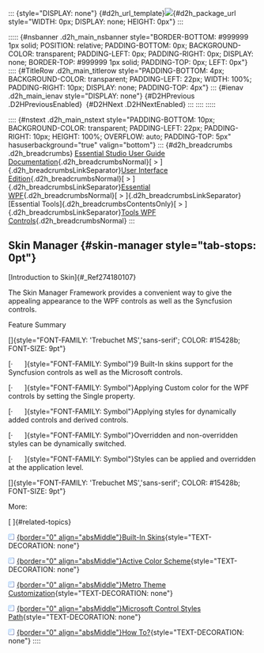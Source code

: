 ::: {style="DISPLAY: none"}
[](ms-xhelp:///?Id=d2h_url_template){#d2h_url_template}![](!package_url!){#d2h_package_url style="WIDTH: 0px; DISPLAY: none; HEIGHT: 0px"}
:::

::::: {#nsbanner .d2h_main_nsbanner style="BORDER-BOTTOM: #999999 1px solid; POSITION: relative; PADDING-BOTTOM: 0px; BACKGROUND-COLOR: transparent; PADDING-LEFT: 0px; PADDING-RIGHT: 0px; DISPLAY: none; BORDER-TOP: #999999 1px solid; PADDING-TOP: 0px; LEFT: 0px"}
:::: {#TitleRow .d2h_main_titlerow style="PADDING-BOTTOM: 4px; BACKGROUND-COLOR: transparent; PADDING-LEFT: 22px; WIDTH: 100%; PADDING-RIGHT: 10px; DISPLAY: none; PADDING-TOP: 4px"}
::: {#ienav .d2h_main_ienav style="DISPLAY: none"}
[](ms-xhelp:///?Id=f5a92561-4b30-40a9-949f-5278f5486ab0){#D2HPrevious .D2HPreviousEnabled}  [](ms-xhelp:///?Id=1958e0e1-f236-49bf-b2d2-3b5c66d51a34){#D2HNext .D2HNextEnabled}
:::
::::
:::::

:::: {#nstext .d2h_main_nstext style="PADDING-BOTTOM: 10px; BACKGROUND-COLOR: transparent; PADDING-LEFT: 22px; PADDING-RIGHT: 10px; HEIGHT: 100%; OVERFLOW: auto; PADDING-TOP: 5px" hasuserbackground="true" valign="bottom"}
::: {#d2h_breadcrumbs .d2h_breadcrumbs}
[Essential Studio User Guide Documentation](ms-xhelp:///?Id=12457748-09e3-4d74-a240-8e049cedf030){.d2h_breadcrumbsNormal}[ \> ]{.d2h_breadcrumbsLinkSeparator}[User Interface Edition](ms-xhelp:///?Id=c29296b7-531c-413b-a0ec-488ca1f7f669){.d2h_breadcrumbsNormal}[ \> ]{.d2h_breadcrumbsLinkSeparator}[Essential WPF](ms-xhelp:///?Id=7f4f82c5-151c-4262-94d0-75c4626c77bc){.d2h_breadcrumbsNormal}[ \> ]{.d2h_breadcrumbsLinkSeparator}[Essential Tools]{.d2h_breadcrumbsContentsOnly}[ \> ]{.d2h_breadcrumbsLinkSeparator}[Tools WPF Controls](ms-xhelp:///?Id=2ea58a12-9426-4a63-96b4-89eb80232c2c){.d2h_breadcrumbsNormal}
:::

## Skin Manager {#skin-manager style="tab-stops: 0pt"}

[Introduction to Skin]{#_Ref274180107}

The Skin Manager Framework provides a convenient way to give the appealing appearance to the WPF controls as well as the Syncfusion controls.

Feature Summary

[]{style="FONT-FAMILY: 'Trebuchet MS','sans-serif'; COLOR: #15428b; FONT-SIZE: 9pt"} 

[·      ]{style="FONT-FAMILY: Symbol"}9 Built-In skins support for the Syncfusion controls as well as the Microsoft controls.

[·      ]{style="FONT-FAMILY: Symbol"}Applying Custom color for the WPF controls by setting the Single property.

[·      ]{style="FONT-FAMILY: Symbol"}Applying styles for dynamically added controls and derived controls.

[·      ]{style="FONT-FAMILY: Symbol"}Overridden and non-overridden styles can be dynamically switched.

[·      ]{style="FONT-FAMILY: Symbol"}Styles can be applied and overridden at the application level.

[]{style="FONT-FAMILY: 'Trebuchet MS','sans-serif'; COLOR: #15428b; FONT-SIZE: 9pt"} 

More:

[ ]{#related-topics}

[![](button.gif){border="0" align="absMiddle"}Built-In Skins](ms-xhelp:///?Id=1958e0e1-f236-49bf-b2d2-3b5c66d51a34){style="TEXT-DECORATION: none"}

[![](button.gif){border="0" align="absMiddle"}Active Color Scheme](ms-xhelp:///?Id=9b85c66f-945c-4a79-80bd-8da60f5bbc22){style="TEXT-DECORATION: none"}

[![](button.gif){border="0" align="absMiddle"}Metro Theme Customization](ms-xhelp:///?Id=9ea1b0d4-a798-498c-a7ae-cdc07d2d2780){style="TEXT-DECORATION: none"}

[![](button.gif){border="0" align="absMiddle"}Microsoft Control Styles Path](ms-xhelp:///?Id=90d9a551-db06-444d-8451-5c230f4eb984){style="TEXT-DECORATION: none"}

[![](button.gif){border="0" align="absMiddle"}How To?](ms-xhelp:///?Id=e4f931a1-3f5a-4045-848b-8e683d0c88c6){style="TEXT-DECORATION: none"}
::::
